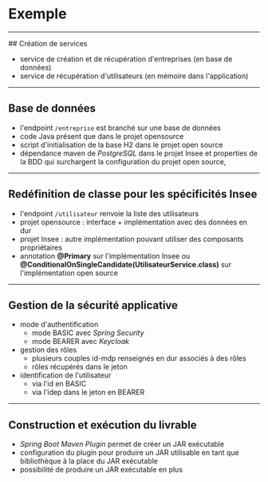 # Exemple

----

## Création de services

- service de création et de récupération d'entreprises (en base de données)
- service de récupération d'utilisateurs (en mémoire dans l'application)

----

## Base de données

- l'endpoint `/entreprise` est branché sur une base de données
- code Java présent que dans le projet opensource
- script d'initialisation de la base H2 dans le projet open source
- dépendance maven de *PostgreSQL* dans le projet Insee et properties de la BDD qui surchargent la configuration du projet open source,

----

## Redéfinition de classe pour les spécificités Insee

- l'endpoint `/utilisateur` renvoie la liste des utilisateurs
- projet opensource : interface + implémentation avec des données en dur
- projet Insee : autre implémentation pouvant utiliser des composants propriétaires
- annotation **@Primary** sur l'implémentation Insee ou **@ConditionalOnSingleCandidate(UtilisateurService.class)** sur l'implémentation open source 

----

## Gestion de la sécurité applicative

- mode d'authentification
    - mode BASIC avec *Spring Security*
    - mode BEARER avec *Keycloak*
- gestion des rôles
    - plusieurs couples id-mdp renseignés en dur associés à des rôles
    - rôles récupérés dans le jeton
- identification de l'utilisateur
    - via l'id en BASIC
    - via l'idep dans le jeton en BEARER

----

## Construction et exécution du livrable

- *Spring Boot Maven Plugin* permet de créer un JAR exécutable
- configuration du plugin pour produire un JAR utilisable en tant que bibliothèque à la place du JAR exécutable
- possibilité de produire un JAR exécutable en plus
